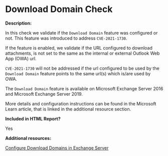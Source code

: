 # Download Domain Check

**Description:**

In this check we validate if the `Download Domain` feature was configured or not. This feature was introduced to address `CVE-2021-1730`.

If the feature is enabled, we validate if the URL configured to download attachments, is not set to the same as the internal or external Outlook Web App (OWA) url.

`CVE-2021-1730` will not be addressed if the url configured to be used by the `Download Domain` feature points to the same url(s) which is/are used by OWA.

The `Download Domain` feature is available on Microsoft Exchange Server 2016 and Microsoft Exchange Server 2019.

More details and configuration instructions can be found in the Microsoft Learn article, that is linked in the additional resource section.

**Included in HTML Report?**

Yes

**Additional resources:**

[Configure Download Domains in Exchange Server](https://learn.microsoft.com/exchange/plan-and-deploy/post-installation-tasks/security-best-practices/exchange-download-domains)

